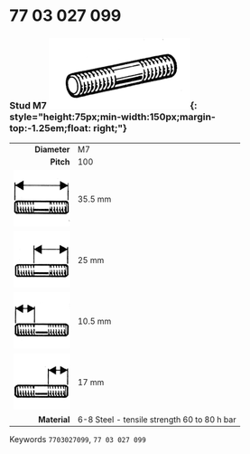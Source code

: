 # 77 03 027 099

### Stud M7 ![](../assets/images/parts/stud.png){: style="height:75px;min-width:150px;margin-top:-1.25em;float: right;"}

|   |   |
|---:|---|
**Diameter** | M7
**Pitch** | 100
![](../assets/images/stud_total.png) | 35.5 mm
![](../assets/images/stud_total_right.png) | 25 mm
![](../assets/images/stud_left.png) | 10.5 mm
![](../assets/images/stud_right.png) | 17 mm
**Material** | 6-8 Steel - tensile strength 60 to 80 h bar

Keywords `7703027099`, `77 03 027 099`
